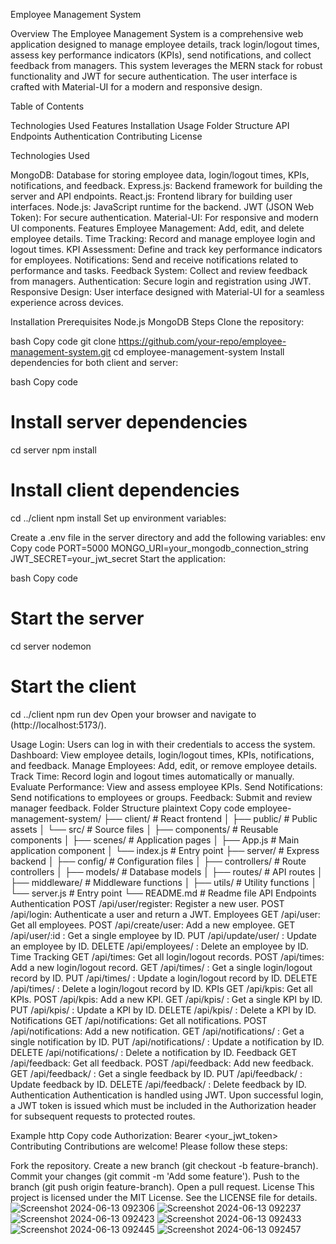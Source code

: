 Employee Management System


Overview
The Employee Management System is a comprehensive web application designed to manage employee details, track login/logout times, assess key performance indicators (KPIs), send notifications, and collect feedback from managers. This system leverages the MERN stack for robust functionality and JWT for secure authentication. The user interface is crafted with Material-UI for a modern and responsive design.

Table of Contents

Technologies Used
Features
Installation
Usage
Folder Structure
API Endpoints
Authentication
Contributing
License


Technologies Used

MongoDB: Database for storing employee data, login/logout times, KPIs, notifications, and feedback.
Express.js: Backend framework for building the server and API endpoints.
React.js: Frontend library for building user interfaces.
Node.js: JavaScript runtime for the backend.
JWT (JSON Web Token): For secure authentication.
Material-UI: For responsive and modern UI components.
Features
Employee Management: Add, edit, and delete employee details.
Time Tracking: Record and manage employee login and logout times.
KPI Assessment: Define and track key performance indicators for employees.
Notifications: Send and receive notifications related to performance and tasks.
Feedback System: Collect and review feedback from managers.
Authentication: Secure login and registration using JWT.
Responsive Design: User interface designed with Material-UI for a seamless experience across devices.

Installation
Prerequisites
Node.js
MongoDB
Steps
Clone the repository:

bash
Copy code
git clone https://github.com/your-repo/employee-management-system.git
cd employee-management-system
Install dependencies for both client and server:

bash
Copy code
# Install server dependencies
cd server
npm install

# Install client dependencies
cd ../client
npm install
Set up environment variables:

Create a .env file in the server directory and add the following variables:
env
Copy code
PORT=5000
MONGO_URI=your_mongodb_connection_string
JWT_SECRET=your_jwt_secret
Start the application:

bash
Copy code
# Start the server
cd server
nodemon

# Start the client
cd ../client
npm run dev
Open your browser and navigate to (http://localhost:5173/).

Usage
Login: Users can log in with their credentials to access the system.
Dashboard: View employee details, login/logout times, KPIs, notifications, and feedback.
Manage Employees: Add, edit, or remove employee details.
Track Time: Record login and logout times automatically or manually.
Evaluate Performance: View and assess employee KPIs.
Send Notifications: Send notifications to employees or groups.
Feedback: Submit and review manager feedback.
Folder Structure
plaintext
Copy code
employee-management-system/
├── client/                # React frontend
│   ├── public/            # Public assets
│   └── src/               # Source files
│       ├── components/    # Reusable components
│       ├── scenes/         # Application pages
│       ├── App.js         # Main application component
│       └── index.js       # Entry point
├── server/                # Express backend
│   ├── config/            # Configuration files
│   ├── controllers/       # Route controllers
│   ├── models/            # Database models
│   ├── routes/            # API routes
│   ├── middleware/        # Middleware functions
│   ├── utils/             # Utility functions
│   └── server.js          # Entry point
└── README.md              # Readme file
API Endpoints
Authentication
POST /api/user/register: Register a new user.
POST /api/login: Authenticate a user and return a JWT.
Employees
GET /api/user: Get all employees.
POST /api/create/user: Add a new employee.
GET /api/user/:id
: Get a single employee by ID.
PUT /api/update/user/
: Update an employee by ID.
DELETE /api/employees/
: Delete an employee by ID.
Time Tracking
GET /api/times: Get all login/logout records.
POST /api/times: Add a new login/logout record.
GET /api/times/
: Get a single login/logout record by ID.
PUT /api/times/
: Update a login/logout record by ID.
DELETE /api/times/
: Delete a login/logout record by ID.
KPIs
GET /api/kpis: Get all KPIs.
POST /api/kpis: Add a new KPI.
GET /api/kpis/
: Get a single KPI by ID.
PUT /api/kpis/
: Update a KPI by ID.
DELETE /api/kpis/
: Delete a KPI by ID.
Notifications
GET /api/notifications: Get all notifications.
POST /api/notifications: Add a new notification.
GET /api/notifications/
: Get a single notification by ID.
PUT /api/notifications/
: Update a notification by ID.
DELETE /api/notifications/
: Delete a notification by ID.
Feedback
GET /api/feedback: Get all feedback.
POST /api/feedback: Add new feedback.
GET /api/feedback/
: Get a single feedback by ID.
PUT /api/feedback/
: Update feedback by ID.
DELETE /api/feedback/
: Delete feedback by ID.
Authentication
Authentication is handled using JWT. Upon successful login, a JWT token is issued which must be included in the Authorization header for subsequent requests to protected routes.

Example
http
Copy code
Authorization: Bearer <your_jwt_token>
Contributing
Contributions are welcome! Please follow these steps:

Fork the repository.
Create a new branch (git checkout -b feature-branch).
Commit your changes (git commit -m 'Add some feature').
Push to the branch (git push origin feature-branch).
Open a pull request.
License
This project is licensed under the MIT License. See the LICENSE file for details.![Screenshot 2024-06-13 092306](https://github.com/Haregewoyn-Soramo/Soramo-Haregewoyn-EMS-Capstone/assets/160265613/18470dd1-4f71-4969-a2b2-2765a3a16010)
![Screenshot 2024-06-13 092237](https://github.com/Haregewoyn-Soramo/Soramo-Haregewoyn-EMS-Capstone/assets/160265613/5f155ca3-61b4-4c39-ac28-eb18d9571c41)
![Screenshot 2024-06-13 092423](https://github.com/Haregewoyn-Soramo/Soramo-Haregewoyn-EMS-Capstone/assets/160265613/187106df-04f2-4b1a-ac48-3721c3020bc3)
![Screenshot 2024-06-13 092433](https://github.com/Haregewoyn-Soramo/Soramo-Haregewoyn-EMS-Capstone/assets/160265613/44fe3f47-dd54-4e62-97f9-b11080a57eae)
![Screenshot 2024-06-13 092445](https://github.com/Haregewoyn-Soramo/Soramo-Haregewoyn-EMS-Capstone/assets/160265613/f7fa5957-0360-47b8-9ef1-525315eeaf8f)
![Screenshot 2024-06-13 092457](https://github.com/Haregewoyn-Soramo/Soramo-Haregewoyn-EMS-Capstone/assets/160265613/e975e823-de2d-4990-9770-0507c78e4de4)
